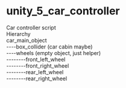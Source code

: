 # unity_5_car_controller
Car controller script<br>
Hierarchy<br>
car_main_object<br>
----box_collider (car cabin maybe)<br>
----wheels (empty object, just helper)<br>
--------front_left_wheel<br>
--------front_right_wheel<br>
--------rear_left_wheel<br>
--------rear_right_wheel<br>
